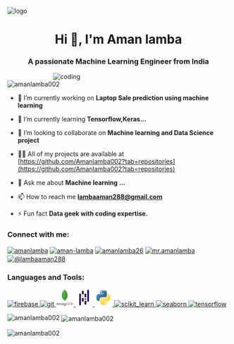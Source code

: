 ![logo]()
<h1 align="center">Hi 👋, I'm Aman lamba</h1>
<h3 align="center">A passionate Machine Learning Engineer from India</h3>
<img align="right" alt="coding" width="400" src="https://media2.giphy.com/media/qgQUggAC3Pfv687qPC/giphy.gif">
<p align="left"> <img src="https://komarev.com/ghpvc/?username=amanlamba002&label=Profile%20views&color=0e75b6&style=flat" alt="amanlamba002" /> </p>

- 🔭 I’m currently working on **Laptop Sale prediction using machine learning**

- 🌱 I’m currently learning **Tensorflow,Keras...**

- 👯 I’m looking to collaborate on **Machine learning and Data Science project**

- 👨‍💻 All of my projects are available at [https://github.com/Amanlamba002?tab=repositories](https://github.com/Amanlamba002?tab=repositories)

- 💬 Ask me about **Machine learning ...**

- 📫 How to reach me **lambaaman288@gmail.com**

- ⚡ Fun fact **Data geek with coding expertise.**

<h3 align="left">Connect with me:</h3>
<p align="left">
<a href="https://twitter.com/amanlamba" target="blank"><img align="center" src="https://raw.githubusercontent.com/rahuldkjain/github-profile-readme-generator/master/src/images/icons/Social/twitter.svg" alt="amanlamba" height="30" width="40" /></a>
<a href="https://linkedin.com/in/aman-lamba" target="blank"><img align="center" src="https://raw.githubusercontent.com/rahuldkjain/github-profile-readme-generator/master/src/images/icons/Social/linked-in-alt.svg" alt="aman-lamba" height="30" width="40" /></a>
<a href="https://kaggle.com/amanlamba26" target="blank"><img align="center" src="https://raw.githubusercontent.com/rahuldkjain/github-profile-readme-generator/master/src/images/icons/Social/kaggle.svg" alt="amanlamba26" height="30" width="40" /></a>
<a href="https://instagram.com/mr.amanlamba" target="blank"><img align="center" src="https://raw.githubusercontent.com/rahuldkjain/github-profile-readme-generator/master/src/images/icons/Social/instagram.svg" alt="mr.amanlamba" height="30" width="40" /></a>
<a href="https://www.hackerrank.com/@lambaaman288" target="blank"><img align="center" src="https://raw.githubusercontent.com/rahuldkjain/github-profile-readme-generator/master/src/images/icons/Social/hackerrank.svg" alt="@lambaaman288" height="30" width="40" /></a>
</p>

<h3 align="left">Languages and Tools:</h3>
<p align="left"> <a href="https://firebase.google.com/" target="_blank" rel="noreferrer"> <img src="https://www.vectorlogo.zone/logos/firebase/firebase-icon.svg" alt="firebase" width="40" height="40"/> </a> <a href="https://git-scm.com/" target="_blank" rel="noreferrer"> <img src="https://www.vectorlogo.zone/logos/git-scm/git-scm-icon.svg" alt="git" width="40" height="40"/> </a> <a href="https://www.mongodb.com/" target="_blank" rel="noreferrer"> <img src="https://raw.githubusercontent.com/devicons/devicon/master/icons/mongodb/mongodb-original-wordmark.svg" alt="mongodb" width="40" height="40"/> </a> <a href="https://pandas.pydata.org/" target="_blank" rel="noreferrer"> <img src="https://raw.githubusercontent.com/devicons/devicon/2ae2a900d2f041da66e950e4d48052658d850630/icons/pandas/pandas-original.svg" alt="pandas" width="40" height="40"/> </a> <a href="https://www.python.org" target="_blank" rel="noreferrer"> <img src="https://raw.githubusercontent.com/devicons/devicon/master/icons/python/python-original.svg" alt="python" width="40" height="40"/> </a> <a href="https://scikit-learn.org/" target="_blank" rel="noreferrer"> <img src="https://upload.wikimedia.org/wikipedia/commons/0/05/Scikit_learn_logo_small.svg" alt="scikit_learn" width="40" height="40"/> </a> <a href="https://seaborn.pydata.org/" target="_blank" rel="noreferrer"> <img src="https://seaborn.pydata.org/_images/logo-mark-lightbg.svg" alt="seaborn" width="40" height="40"/> </a> <a href="https://www.tensorflow.org" target="_blank" rel="noreferrer"> <img src="https://www.vectorlogo.zone/logos/tensorflow/tensorflow-icon.svg" alt="tensorflow" width="40" height="40"/> </a> </p>

<p><img align="left" src="https://github-readme-stats.vercel.app/api/top-langs?username=amanlamba002&show_icons=true&locale=en&layout=compact" alt="amanlamba002" /></p>

<p>&nbsp;<img align="center" src="https://github-readme-stats.vercel.app/api?username=amanlamba002&show_icons=true&locale=en" alt="amanlamba002" /></p>

<p><img align="center" src="https://github-readme-streak-stats.herokuapp.com/?user=amanlamba002&" alt="amanlamba002" /></p>